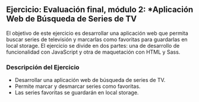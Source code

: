 ## Ejercicio: Evaluación final, módulo 2: *Aplicación Web de Búsqueda de Series de TV

El objetivo de este ejercicio es desarrollar una aplicación web que permita buscar series de televisión y marcarlas como favoritas para guardarlas en local storage. El ejercicio se divide en dos partes: una de desarrollo de funcionalidad con JavaScript y otra de maquetación con HTML y Sass.


### Descripción del Ejercicio

- Desarrollar una aplicación web de búsqueda de series de TV.
- Permite marcar y desmarcar series como favoritas.
- Las series favoritas se guardarán en local storage.

